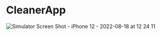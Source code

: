 # CleanerApp

![Simulator Screen Shot - iPhone 12 - 2022-08-18 at 12 24 11](https://user-images.githubusercontent.com/9007510/185361171-a16d969f-ba15-47b6-bf15-b1433d965648.png)
